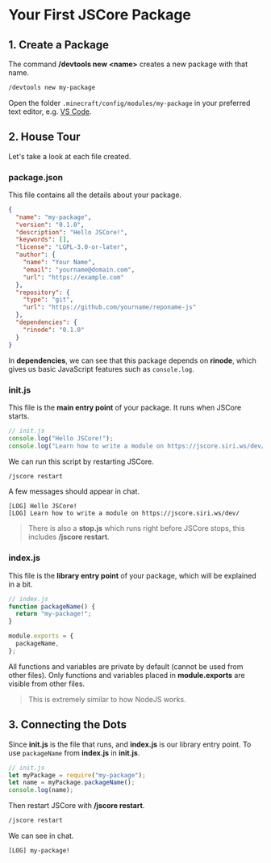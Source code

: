 # Your First JSCore Package

## 1. Create a Package

The command **/devtools new &lt;name&gt;** creates a new package with that name.

```sh
/devtools new my-package
```

Open the folder `.minecraft/config/modules/my-package` in your preferred text editor, e.g. [VS Code](https://code.visualstudio.com/).

## 2. House Tour

Let's take a look at each file created.

### package.json

This file contains all the details about your package.

```json
{
  "name": "my-package",
  "version": "0.1.0",
  "description": "Hello JSCore!",
  "keywords": [],
  "license": "LGPL-3.0-or-later",
  "author": {
    "name": "Your Name",
    "email": "yourname@domain.com",
    "url": "https://example.com"
  },
  "repository": {
    "type": "git",
    "url": "https://github.com/yourname/reponame-js"
  },
  "dependencies": {
    "rinode": "0.1.0"
  }
}
```

In **dependencies**, we can see that this package depends on **rinode**, which gives us basic JavaScript features such as `console.log`.

### init.js

This file is the **main entry point** of your package. It runs when JSCore starts.

```js
// init.js
console.log("Hello JSCore!");
console.log("Learn how to write a module on https://jscore.siri.ws/dev/");
```

We can run this script by restarting JSCore.

```sh
/jscore restart
```

A few messages should appear in chat.

```
[LOG] Hello JSCore!
[LOG] Learn how to write a module on https://jscore.siri.ws/dev/
```

> There is also a **stop.js** which runs right before JSCore stops, this includes **/jscore restart**.

### index.js

This file is the **library entry point** of your package, which will be explained in a bit.

```js
// index.js
function packageName() {
  return "my-package!";
}

module.exports = {
  packageName,
};
```

All functions and variables are private by default (cannot be used from other files). Only functions and variables placed in **module.exports** are visible from other files.

> This is extremely similar to how NodeJS works.

## 3. Connecting the Dots

Since **init.js** is the file that runs, and **index.js** is our library entry point. To use `packageName` from **index.js** in **init.js**.

```js
// init.js
let myPackage = require("my-package");
let name = myPackage.packageName();
console.log(name);
```

Then restart JSCore with **/jscore restart**.

```sh
/jscore restart
```

We can see in chat.

```
[LOG] my-package!
```
